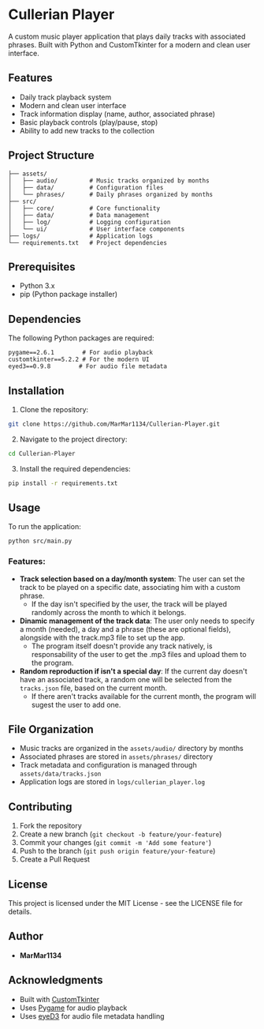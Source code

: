 # Cullerian Player

A custom music player application that plays daily tracks with associated phrases. Built with Python and CustomTkinter for a modern and clean user interface.

## Features

- Daily track playback system
- Modern and clean user interface
- Track information display (name, author, associated phrase)
- Basic playback controls (play/pause, stop)
- Ability to add new tracks to the collection

## Project Structure

```
├── assets/
│   ├── audio/         # Music tracks organized by months
│   ├── data/          # Configuration files
│   └── phrases/       # Daily phrases organized by months
├── src/
│   ├── core/          # Core functionality
│   ├── data/          # Data management
│   ├── log/           # Logging configuration
│   └── ui/            # User interface components
├── logs/              # Application logs
└── requirements.txt   # Project dependencies
```

## Prerequisites

- Python 3.x
- pip (Python package installer)

## Dependencies

The following Python packages are required:

```
pygame==2.6.1        # For audio playback
customtkinter==5.2.2 # For the modern UI
eyed3==0.9.8        # For audio file metadata
```

## Installation

1. Clone the repository:
```bash
git clone https://github.com/MarMar1134/Cullerian-Player.git
```

2. Navigate to the project directory:
```bash
cd Cullerian-Player
```

3. Install the required dependencies:
```bash
pip install -r requirements.txt
```

## Usage

To run the application:

```bash
python src/main.py
```

### Features:
- **Track selection based on a day/month system**: The user can set the track to be played on a specific date, associating him with a custom phrase.
   - If the day isn't specified by the user, the track will be played randomly across the month to which it belongs.
- **Dinamic management of the track data**: The user only needs to specify a month (needed), a day and a phrase (these are optional fields), alongside with the track.mp3 file to set up the app.
   - The program itself doesn't provide any track natively, is responsability of the user to get the .mp3 files and upload them to the program.
- **Random reproduction if isn't a special day**: If the current day doesn't have an associated track, a random one will be selected from the `tracks.json` file, based on the current month.
   - If there aren't tracks available for the current month, the program will sugest the user to add one.

## File Organization

- Music tracks are organized in the `assets/audio/` directory by months
- Associated phrases are stored in `assets/phrases/` directory
- Track metadata and configuration is managed through `assets/data/tracks.json`
- Application logs are stored in `logs/cullerian_player.log`

## Contributing

1. Fork the repository
2. Create a new branch (`git checkout -b feature/your-feature`)
3. Commit your changes (`git commit -m 'Add some feature'`)
4. Push to the branch (`git push origin feature/your-feature`)
5. Create a Pull Request

## License

This project is licensed under the MIT License - see the LICENSE file for details.

## Author

- **MarMar1134**

## Acknowledgments

- Built with [CustomTkinter](https://github.com/TomSchimansky/CustomTkinter)
- Uses [Pygame](https://www.pygame.org/) for audio playback
- Uses [eyeD3](https://eyed3.readthedocs.io/) for audio file metadata handling